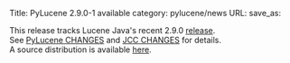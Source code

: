 Title: PyLucene 2.9.0-1 available
category: pylucene/news
URL: 
save_as: 

This release tracks Lucene Java's recent 2.9.0 <a href="https://lucene.apache.org/java/docs/index.html#25+September+2009+-+Lucene+Java+2.9.0+available">release</a>.<br/>
See <a href="https://svn.apache.org/repos/asf/lucene/pylucene/tags/pylucene_2_9_0/CHANGES">PyLucene CHANGES</a> and <a href="https://svn.apache.org/repos/asf/lucene/pylucene/tags/pylucene_2_9_0/jcc/CHANGES">JCC CHANGES</a> for details.<br/>
A source distribution is available <a href="https://archive.apache.org/dist/lucene/pylucene/">here</a>.


